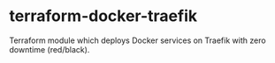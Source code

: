 # terraform-docker-traefik
Terraform module which deploys Docker services on Traefik with zero downtime (red/black).
